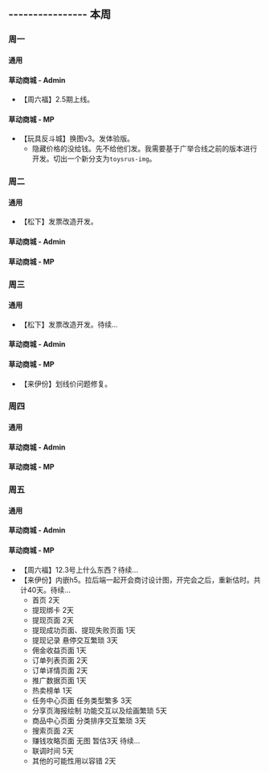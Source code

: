 ## ---------------- 本周

### 周一
#### 通用
#### 草动商城 - Admin
* 【周六福】2.5期上线。
#### 草动商城 - MP
* 【玩具反斗城】换图v3。发体验版。
  - 隐藏价格的没给钱。先不给他们发。我需要基于广举合线之前的版本进行开发。切出一个新分支为`toysrus-img`。

### 周二
#### 通用
* 【松下】发票改造开发。
#### 草动商城 - Admin
#### 草动商城 - MP

### 周三
#### 通用
* 【松下】发票改造开发。待续...
#### 草动商城 - Admin
#### 草动商城 - MP
* 【来伊份】划线价问题修复。

### 周四
#### 通用
#### 草动商城 - Admin
#### 草动商城 - MP

### 周五
#### 通用
#### 草动商城 - Admin
#### 草动商城 - MP
* 【周六福】12.3号上什么东西？待续...
* 【来伊份】内嵌h5。拉后端一起开会商讨设计图，开完会之后，重新估时。共计40天。待续...
  - 首页 2天
  - 提现绑卡 2天
  - 提现页面 2天
  - 提现成功页面、提现失败页面 1天
  - 提现记录 悬停交互繁琐 3天
  - 佣金收益页面 1天
  - 订单列表页面 2天
  - 订单详情页面 2天
  - 推广数据页面 1天
  - 热卖榜单 1天
  - 任务中心页面 任务类型繁多 3天
  - 分享页海报绘制 功能交互以及绘画繁琐 5天
  - 商品中心页面 分类排序交互繁琐 3天
  - 搜索页面 2天
  - 赚钱攻略页面 无图 暂估3天 待续...
  - 联调时间 5天
  - 其他的可能性用以容错 2天
